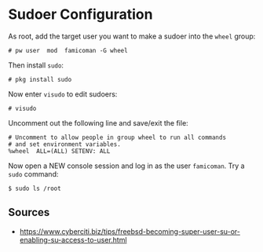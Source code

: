 # Sudoer Configuration

As root, add the target user you want to make a sudoer into the `wheel` group:

```
# pw user  mod  famicoman -G wheel
```

Then install `sudo`:

```
# pkg install sudo
```

Now enter `visudo` to edit sudoers:

```
# visudo
```

Uncomment out the following line and save/exit the file:

```
# Uncomment to allow people in group wheel to run all commands
# and set environment variables.
%wheel  ALL=(ALL) SETENV: ALL
```

Now open a NEW console session and log in as the user `famicoman`. Try a `sudo` command:

```
$ sudo ls /root
```

## Sources
* https://www.cyberciti.biz/tips/freebsd-becoming-super-user-su-or-enabling-su-access-to-user.html